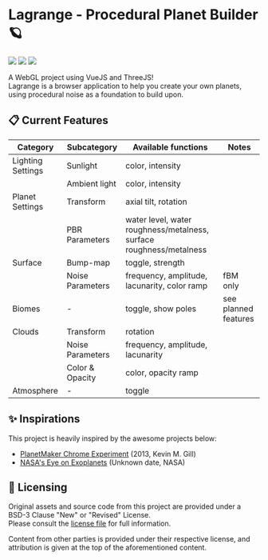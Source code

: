 # Lagrange - Procedural Planet Builder 🪐
<p>
  <img src="https://img.shields.io/badge/VueJS-3.4-%2342B883?logo=vuedotjs&labelColor=%2335495E&logoColor=white">
  <img src="https://img.shields.io/badge/Vite-5.2-%23BD34FE?logo=vite&labelColor=%2335495E&logoColor=white">
  <img src="https://img.shields.io/badge/ThreeJS-r165-%23049EF4?logo=threedotjs&labelColor=%2335495E&logoColor=white">
</p>

A WebGL project using VueJS and ThreeJS! <br>
Lagrange is a browser application to help you create your own planets, using procedural noise as a foundation to build upon.

## 📋 Current Features

| Category          | Subcategory      | Available functions                                                 | Notes                |
|-------------------|------------------|---------------------------------------------------------------------|----------------------|
| Lighting Settings | Sunlight         | color, intensity                                                    |                      |
|                   | Ambient light    | color, intensity                                                    |                      |
| Planet Settings   | Transform        | axial tilt, rotation                                                |                      |
|                   | PBR Parameters   | water level, water roughness/metalness, surface roughness/metalness |                      |
| Surface           | Bump-map         | toggle, strength                                                    |                      |
|                   | Noise Parameters | frequency, amplitude, lacunarity, color ramp                        | fBM only             |
| Biomes            | -                | toggle, show poles                                                  | see planned features |
| Clouds            | Transform        | rotation                                                            |                      |
|                   | Noise Parameters | frequency, amplitude, lacunarity                                    |                      |
|                   | Color & Opacity  | color, opacity ramp                                                 |                      |
| Atmosphere        | -                | toggle                                                              |                      |

## ✨ Inspirations

This project is heavily inspired by the awesome projects below:
 - [PlanetMaker Chrome Experiment](https://planetmaker.apoapsys.com) (2013, Kevin M. Gill)
 - [NASA's Eye on Exoplanets](https://eyes.nasa.gov/apps/exo/#/) (Unknown date, NASA)

## 📓 Licensing

Original assets and source code from this project are provided under a BSD-3 Clause "New" or "Revised" License.<br>
Please consult the [license file](LICENSE) for full information.

Content from other parties is provided under their respective license, and attribution is given at the top of the aforementioned content.
